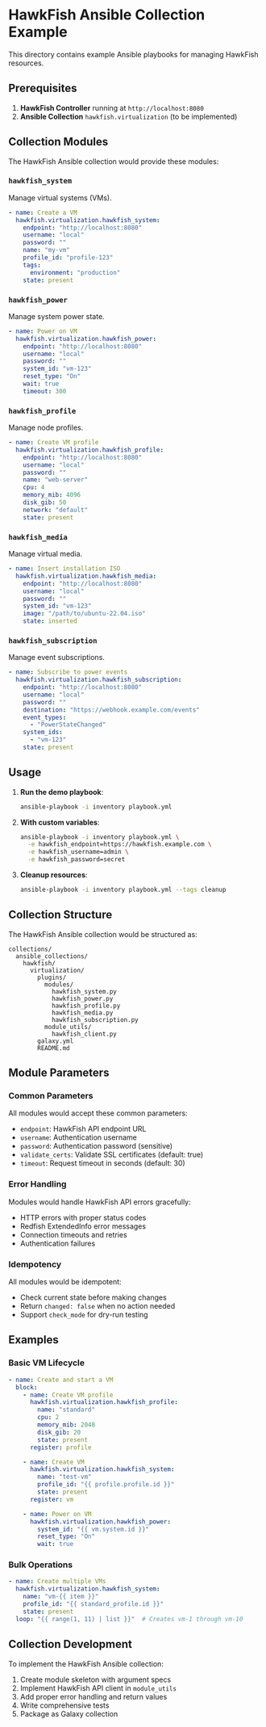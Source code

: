 # HawkFish Ansible Collection Example

This directory contains example Ansible playbooks for managing HawkFish resources.

## Prerequisites

1. **HawkFish Controller** running at `http://localhost:8080`
2. **Ansible Collection** `hawkfish.virtualization` (to be implemented)

## Collection Modules

The HawkFish Ansible collection would provide these modules:

### `hawkfish_system`
Manage virtual systems (VMs).

```yaml
- name: Create a VM
  hawkfish.virtualization.hawkfish_system:
    endpoint: "http://localhost:8080"
    username: "local"
    password: ""
    name: "my-vm"
    profile_id: "profile-123"
    tags:
      environment: "production"
    state: present
```

### `hawkfish_power`
Manage system power state.

```yaml
- name: Power on VM
  hawkfish.virtualization.hawkfish_power:
    endpoint: "http://localhost:8080"
    username: "local"
    password: ""
    system_id: "vm-123"
    reset_type: "On"
    wait: true
    timeout: 300
```

### `hawkfish_profile`
Manage node profiles.

```yaml
- name: Create VM profile
  hawkfish.virtualization.hawkfish_profile:
    endpoint: "http://localhost:8080"
    username: "local"
    password: ""
    name: "web-server"
    cpu: 4
    memory_mib: 4096
    disk_gib: 50
    network: "default"
    state: present
```

### `hawkfish_media`
Manage virtual media.

```yaml
- name: Insert installation ISO
  hawkfish.virtualization.hawkfish_media:
    endpoint: "http://localhost:8080"
    username: "local"
    password: ""
    system_id: "vm-123"
    image: "/path/to/ubuntu-22.04.iso"
    state: inserted
```

### `hawkfish_subscription`
Manage event subscriptions.

```yaml
- name: Subscribe to power events
  hawkfish.virtualization.hawkfish_subscription:
    endpoint: "http://localhost:8080"
    username: "local"
    password: ""
    destination: "https://webhook.example.com/events"
    event_types:
      - "PowerStateChanged"
    system_ids:
      - "vm-123"
    state: present
```

## Usage

1. **Run the demo playbook**:
   ```bash
   ansible-playbook -i inventory playbook.yml
   ```

2. **With custom variables**:
   ```bash
   ansible-playbook -i inventory playbook.yml \
     -e hawkfish_endpoint=https://hawkfish.example.com \
     -e hawkfish_username=admin \
     -e hawkfish_password=secret
   ```

3. **Cleanup resources**:
   ```bash
   ansible-playbook -i inventory playbook.yml --tags cleanup
   ```

## Collection Structure

The HawkFish Ansible collection would be structured as:

```
collections/
  ansible_collections/
    hawkfish/
      virtualization/
        plugins/
          modules/
            hawkfish_system.py
            hawkfish_power.py
            hawkfish_profile.py
            hawkfish_media.py
            hawkfish_subscription.py
          module_utils/
            hawkfish_client.py
        galaxy.yml
        README.md
```

## Module Parameters

### Common Parameters
All modules would accept these common parameters:

- `endpoint`: HawkFish API endpoint URL
- `username`: Authentication username
- `password`: Authentication password (sensitive)
- `validate_certs`: Validate SSL certificates (default: true)
- `timeout`: Request timeout in seconds (default: 30)

### Error Handling
Modules would handle HawkFish API errors gracefully:

- HTTP errors with proper status codes
- Redfish ExtendedInfo error messages
- Connection timeouts and retries
- Authentication failures

### Idempotency
All modules would be idempotent:

- Check current state before making changes
- Return `changed: false` when no action needed
- Support `check_mode` for dry-run testing

## Examples

### Basic VM Lifecycle
```yaml
- name: Create and start a VM
  block:
    - name: Create VM profile
      hawkfish.virtualization.hawkfish_profile:
        name: "standard"
        cpu: 2
        memory_mib: 2048
        disk_gib: 20
        state: present
      register: profile

    - name: Create VM
      hawkfish.virtualization.hawkfish_system:
        name: "test-vm"
        profile_id: "{{ profile.profile.id }}"
        state: present
      register: vm

    - name: Power on VM
      hawkfish.virtualization.hawkfish_power:
        system_id: "{{ vm.system.id }}"
        reset_type: "On"
        wait: true
```

### Bulk Operations
```yaml
- name: Create multiple VMs
  hawkfish.virtualization.hawkfish_system:
    name: "vm-{{ item }}"
    profile_id: "{{ standard_profile.id }}"
    state: present
  loop: "{{ range(1, 11) | list }}"  # Creates vm-1 through vm-10
```

## Collection Development

To implement the HawkFish Ansible collection:

1. Create module skeleton with argument specs
2. Implement HawkFish API client in `module_utils`
3. Add proper error handling and return values
4. Write comprehensive tests
5. Package as Galaxy collection
